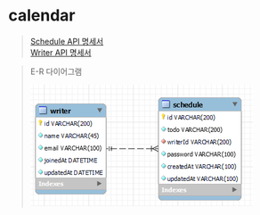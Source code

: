# calendar

> [Schedule API 명세서](ScheduleAPI.md)<br>
> [Writer API 명세서](WriterAPI.md)<br>
>  
>

> E-R 다이어그램
> 
> ![erdimg1.png](src/main/resources/image/erdimg2.png)
> 
> 
